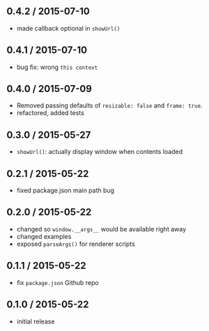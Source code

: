0.4.2 / 2015-07-10
------------------
- made callback optional in `showUrl()`

0.4.1 / 2015-07-10
------------------
- bug fix: wrong `this context`

0.4.0 / 2015-07-09
------------------
- Removed passing defaults of `resizable: false` and `frame: true`.
- refactored, added tests

0.3.0 / 2015-05-27
------------------
- `showUrl()`: actually display window when contents loaded

0.2.1 / 2015-05-22
------------------
- fixed package.json main path bug

0.2.0 / 2015-05-22
------------------
- changed so `window.__args__` would be available right away
- changed examples
- exposed `parseArgs()` for renderer scripts

0.1.1 / 2015-05-22
------------------
- fix `package.json` Github repo

0.1.0 / 2015-05-22
------------------
- initial release
